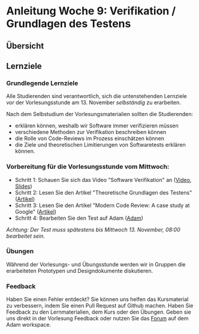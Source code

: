 # Anleitung Woche 9: Verifikation / Grundlagen des Testens

## Übersicht



## Lernziele

### Grundlegende Lernziele

Alle Studierenden sind verantwortlich, sich die untenstehenden Lernziele *vor* der Vorlesungsstunde am 13. November *selbständig* zu erarbeiten.

Nach dem Selbstudium der Vorlesungsmaterialien sollten die Studierenden:
- erklären können, weshalb wir Software immer verifizieren müssen
- verschiedene Methoden zur Verifikation beschreiben können
- die Rolle von Code-Reviews im Prozess einschätzen können
- die Ziele und theoretischen Limitierungen von Softwaretests erklären können.

### Vorbereitung für die Vorlesungsstunde vom Mittwoch:

* Schritt 1: Schauen Sie sich das Video "Software Verifikation" an  ([Video](https://tube.switch.ch/videos/34477d35), [Slides](./slides/verification-overview.html))
* Schritt 2: Lesen Sie den Artikel "Theoretische Grundlagen des Testens" ([Artikel](./articles/testing-foundations.html))
* Schritt 3: Lesen Sie den Artikel "Modern Code Review: A case study at Google"  ([Artikel](https://pub-tools-public-publication-data.storage.googleapis.com/pdf/80735342aebcbfc8af4878373f842c25323cb985.pdf))
* Schritt 4: Bearbeiten Sie den Test auf Adam ([Adam](https://adam.unibas.ch/goto_adam_tst_882561.html))

*Achtung: Der Test muss spätestens bis Mittwoch 13. November, 08:00 bearbeitet sein.*
  
### Übungen
Während der Vorlesungs- und Übungsstunde werden wir in Gruppen die erarbeiteten Prototypen und Designdokumente diskutieren. 

### Feedback

Haben Sie einen Fehler entdeckt? Sie können uns helfen das Kursmaterial zu verbessern, indem Sie einen Pull Request auf Github machen. 
Haben Sie Feedback zu den Lernmaterialien, dem Kurs oder den Übungen. Geben sie uns direkt in der Vorlesung Feedback oder nutzen Sie das [Forum](https://adam.unibas.ch/goto_adam_frm_840439.html) auf dem Adam workspace.
